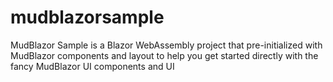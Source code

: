 # mudblazorsample
MudBlazor Sample is a Blazor WebAssembly project that pre-initialized with MudBlazor components and layout to help you get started directly with the fancy MudBlazor UI components and UI
